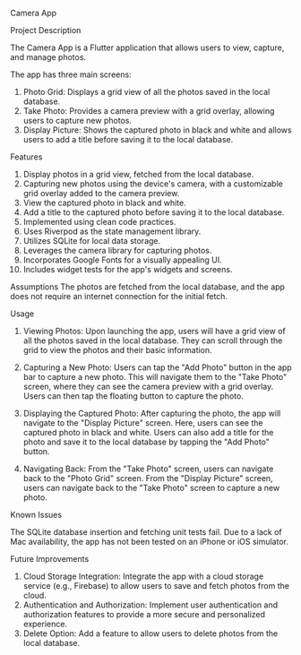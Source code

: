 Camera App

Project Description

The Camera App is a Flutter application that allows users to view, capture, and manage photos. 

The app has three main screens:
1) Photo Grid: Displays a grid view of all the photos saved in the local database.
2) Take Photo: Provides a camera preview with a grid overlay, allowing users to capture new photos.
3) Display Picture: Shows the captured photo in black and white and allows users to add a title before saving it to the local database.

Features

1) Display photos in a grid view, fetched from the local database.
2) Capturing new photos using the device's camera, with a customizable grid overlay added to the camera preview.
3) View the captured photo in black and white.
4) Add a title to the captured photo before saving it to the local database.
5) Implemented using clean code practices.
6) Uses Riverpod as the state management library.
7) Utilizes SQLite for local data storage.
8) Leverages the camera library for capturing photos.
9) Incorporates Google Fonts for a visually appealing UI.
10) Includes widget tests for the app's widgets and screens.
   
Assumptions
The photos are fetched from the local database, and the app does not require an internet connection for the initial fetch.

Usage

1) Viewing Photos: 
Upon launching the app, users will have a grid view of all the photos saved in the local database. They can scroll through the grid to view the photos and their basic information.

2) Capturing a New Photo:
Users can tap the "Add Photo" button in the app bar to capture a new photo.
This will navigate them to the "Take Photo" screen, where they can see the camera preview with a grid overlay.
Users can then tap the floating button to capture the photo.

3) Displaying the Captured Photo:
After capturing the photo, the app will navigate to the "Display Picture" screen.
Here, users can see the captured photo in black and white.
Users can also add a title for the photo and save it to the local database by tapping the "Add Photo" button.

4) Navigating Back:
From the "Take Photo" screen, users can navigate back to the "Photo Grid" screen.
From the "Display Picture" screen, users can navigate back to the "Take Photo" screen to capture a new photo.

Known Issues

The SQLite database insertion and fetching unit tests fail.
Due to a lack of Mac availability, the app has not been tested on an iPhone or iOS simulator.

Future Improvements

1) Cloud Storage Integration: Integrate the app with a cloud storage service (e.g., Firebase) to allow users to save and fetch photos from the cloud.
2) Authentication and Authorization: Implement user authentication and authorization features to provide a more secure and personalized experience.
3) Delete Option: Add a feature to allow users to delete photos from the local database.


